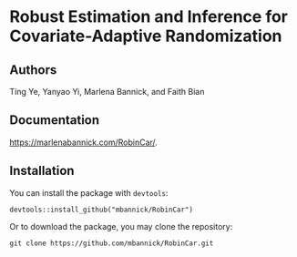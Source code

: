 # Robust Estimation and Inference for Covariate-Adaptive Randomization

## Authors
Ting Ye, Yanyao Yi, Marlena Bannick, and Faith Bian

## Documentation
https://marlenabannick.com/RobinCar/.

## Installation

You can install the package with `devtools`:
```{bash}
devtools::install_github("mbannick/RobinCar")
```

Or to download the package, you may clone the repository:
```{bash}
git clone https://github.com/mbannick/RobinCar.git
```
